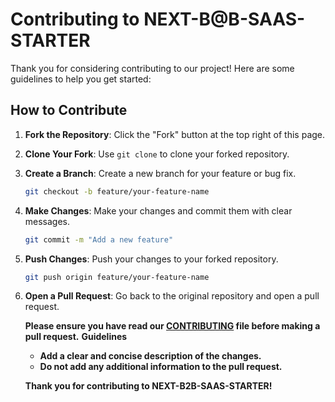 # Contributing to NEXT-B@B-SAAS-STARTER

Thank you for considering contributing to our project! Here are some guidelines to help you get started:

## How to Contribute

1. **Fork the Repository**: Click the "Fork" button at the top right of this page.
2. **Clone Your Fork**: Use `git clone` to clone your forked repository.
3. **Create a Branch**: Create a new branch for your feature or bug fix.
   ```bash
   git checkout -b feature/your-feature-name
4. **Make Changes**: Make your changes and commit them with clear messages.
   ```bash
   git commit -m "Add a new feature"
5. **Push Changes**: Push your changes to your forked repository.
   ```bash
   git push origin feature/your-feature-name
6. **Open a Pull Request**: Go back to the original repository and open a pull request.

   **Please ensure you have read our [CONTRIBUTING](CONTRIBUTING.md) file before making a pull request.**
   **Guidelines**

   - **Add a clear and concise description of the changes.**
   - **Do not add any additional information to the pull request.**

   **Thank you for contributing to NEXT-B2B-SAAS-STARTER!**
